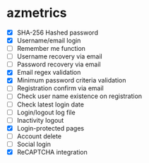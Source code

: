 # azmetrics

- [x] SHA-256 Hashed password
- [x] Username/email login
- [ ] Remember me function
- [ ] Username recovery via email
- [ ] Password recovery via email
- [x] Email regex validation
- [x] Minimum password criteria validation
- [ ] Registration confirm via email
- [ ] Check user name existence on registration
- [ ] Check latest login date
- [ ] Login/logout log file
- [ ] Inactivity logout
- [x] Login-protected pages
- [ ] Account delete
- [ ] Social login
- [x] ReCAPTCHA integration
